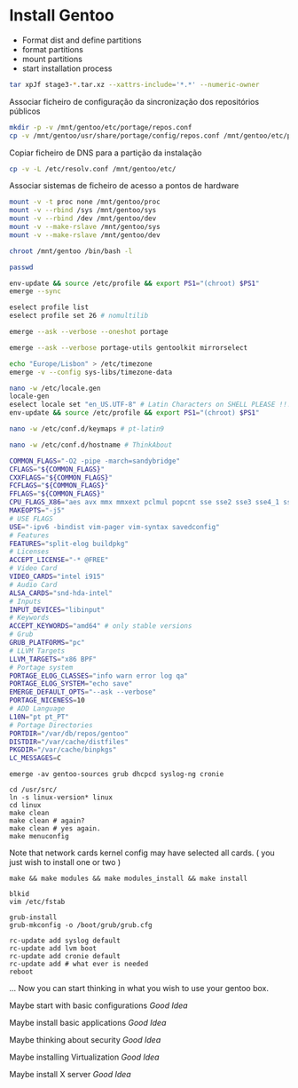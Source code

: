# Install Gentoo 

- Format dist and define partitions
- format partitions 
- mount partitions 
- start installation process 


```bash
tar xpJf stage3-*.tar.xz --xattrs-include='*.*' --numeric-owner
```

Associar ficheiro de configuração da sincronização dos repositórios públicos

```bash
mkdir -p -v /mnt/gentoo/etc/portage/repos.conf
cp -v /mnt/gentoo/usr/share/portage/config/repos.conf /mnt/gentoo/etc/portage/repos.conf/gentoo.conf
```

Copiar ficheiro de DNS para a partição da instalação

```bash
cp -v -L /etc/resolv.conf /mnt/gentoo/etc/
```

Associar sistemas de ficheiro de acesso a pontos de hardware

```bash
mount -v -t proc none /mnt/gentoo/proc
mount -v --rbind /sys /mnt/gentoo/sys
mount -v --rbind /dev /mnt/gentoo/dev
mount -v --make-rslave /mnt/gentoo/sys
mount -v --make-rslave /mnt/gentoo/dev
```

```bash
chroot /mnt/gentoo /bin/bash -l
```

```bash
passwd
```

```bash
env-update && source /etc/profile && export PS1="(chroot) $PS1"
emerge --sync
```

```bash
eselect profile list
eselect profile set 26 # nomultilib
```

```bash
emerge --ask --verbose --oneshot portage
```

```bash
emerge --ask --verbose portage-utils gentoolkit mirrorselect
```

```bash
echo "Europe/Lisbon" > /etc/timezone
emerge -v --config sys-libs/timezone-data
```

```bash
nano -w /etc/locale.gen
locale-gen
eselect locale set "en_US.UTF-8" # Latin Characters on SHELL PLEASE !!!
env-update && source /etc/profile && export PS1="(chroot) $PS1"
```

```bash
nano -w /etc/conf.d/keymaps # pt-latin9
```

```bash
nano -w /etc/conf.d/hostname # ThinkAbout
```

```bash
COMMON_FLAGS="-O2 -pipe -march=sandybridge"
CFLAGS="${COMMON_FLAGS}"
CXXFLAGS="${COMMON_FLAGS}"
FCFLAGS="${COMMON_FLAGS}"
FFLAGS="${COMMON_FLAGS}"
CPU_FLAGS_X86="aes avx mmx mmxext pclmul popcnt sse sse2 sse3 sse4_1 sse4_2 ssse3"
MAKEOPTS="-j5"
# USE FLAGS
USE="-ipv6 -bindist vim-pager vim-syntax savedconfig"
# Features
FEATURES="split-elog buildpkg"
# Licenses
ACCEPT_LICENSE="-* @FREE"
# Video Card
VIDEO_CARDS="intel i915"
# Audio Card
ALSA_CARDS="snd-hda-intel"
# Inputs
INPUT_DEVICES="libinput"
# Keywords
ACCEPT_KEYWORDS="amd64" # only stable versions
# Grub
GRUB_PLATFORMS="pc"
# LLVM Targets
LLVM_TARGETS="x86 BPF"
# Portage system
PORTAGE_ELOG_CLASSES="info warn error log qa"
PORTAGE_ELOG_SYSTEM="echo save"
EMERGE_DEFAULT_OPTS="--ask --verbose"
PORTAGE_NICENESS=10
# ADD Language
L10N="pt pt_PT"
# Portage Directories
PORTDIR="/var/db/repos/gentoo"
DISTDIR="/var/cache/distfiles"
PKGDIR="/var/cache/binpkgs"
LC_MESSAGES=C
```

``` 
emerge -av gentoo-sources grub dhcpcd syslog-ng cronie
```

``` 
cd /usr/src/
ln -s linux-version* linux
cd linux 
make clean 
make clean # again?  
make clean # yes again. 
make menuconfig 
```

Note that network cards kernel config may have selected all cards. ( you just wish to install one or two ) 

```
make && make modules && make modules_install && make install 
```

```
blkid 
vim /etc/fstab
```

```
grub-install 
grub-mkconfig -o /boot/grub/grub.cfg
```

``` 
rc-update add syslog default
rc-update add lvm boot 
rc-update add cronie default
rc-update add # what ever is needed 
reboot
```

... Now you can start thinking in what you wish to use your gentoo box.

Maybe start with basic configurations *Good Idea* 

Maybe install basic applications *Good Idea*

Maybe thinking about security *Good Idea* 

Maybe installing Virtualization *Good Idea* 

Maybe install X server *Good Idea*


